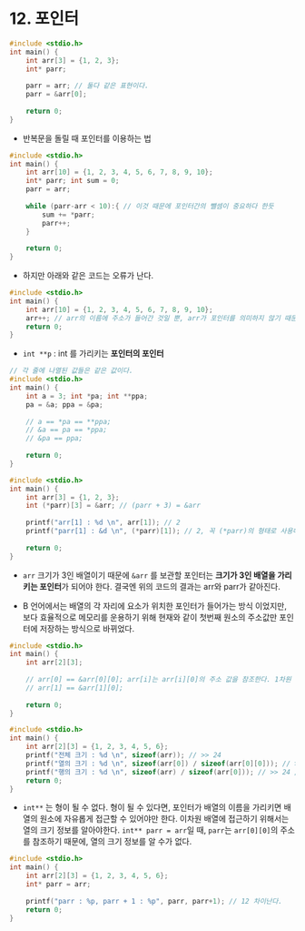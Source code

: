 # 12. 포인터

```c
#include <stdio.h>
int main() {
    int arr[3] = {1, 2, 3};
    int* parr;
    
    parr = arr; // 둘다 같은 표현이다.
    parr = &arr[0];
    
    return 0;
}
```

* 반복문을 돌릴 때 포인터를 이용하는 법

```c
#include <stdio.h>
int main() {
    int arr[10] = {1, 2, 3, 4, 5, 6, 7, 8, 9, 10};
    int* parr; int sum = 0;
    parr = arr;
    
    while (parr-arr < 10):{ // 이것 때문에 포인터간의 뺄셈이 중요하다 한듯
        sum += *parr;
        parr++;
    }
    
    return 0;
}
```

* 하지만 아래와 같은 코드는 오류가 난다.

```c
#include <stdio.h>
int main() {
    int arr[10] = {1, 2, 3, 4, 5, 6, 7, 8, 9, 10};
    arr++; // arr의 이름에 주소가 들어간 것일 뿐, arr가 포인터를 의미하지 않기 때문에 오류가 발생한다.
    return 0;
}
```

* `int **p` : int 를 가리키는 **포인터의 포인터**

```c
// 각 줄에 나열된 값들은 같은 값이다.
#include <stdio.h>
int main() {
    int a = 3; int *pa; int **ppa;
    pa = &a; ppa = &pa;
    
    // a == *pa == **ppa;
    // &a == pa == *ppa;
    // &pa == ppa;
    
    return 0;
}
```



```c
#include <stdio.h>
int main() {
    int arr[3] = {1, 2, 3};
    int (*parr)[3] = &arr; // (parr + 3) = &arr
    
    printf("arr[1] : %d \n", arr[1]); // 2
    printf("parr[1] : &d \n", (*parr)[1]); // 2, 꼭 (*parr)의 형태로 사용해야 한다.
    
    return 0;
}
```

* `arr` 크기가 3인 배열이기 때문에 `&arr` 를 보관할 포인터는 **크기가 3인 배열을 가리키는 포인터**가 되어야 한다. 결국엔 위의 코드의 결과는 arr와 parr가 같아진다.

* B 언어에서는 배열의 각 자리에 요소가 위치한 포인터가 들어가는 방식 이었지만, 보다 효율적으로 메모리를 운용하기 위해 현재와 같이 첫번째 원소의 주소값만 포인터에 저장하는 방식으로 바뀌었다.

```c
#include <stdio.h>
int main() {
    int arr[2][3];
    
    // arr[0] == &arr[0][0]; arr[i]는 arr[i][0]의 주소 값을 참조한다. 1차원 배열과 비슷하게
    // arr[1] == &arr[1][0];
    
    return 0;
}
```

```c
#include <stdio.h>
int main() {
    int arr[2][3] = {1, 2, 3, 4, 5, 6};
    printf("전체 크기 : %d \n", sizeof(arr)); // >> 24
    printf("열의 크기 : %d \n", sizeof(arr[0]) / sizeof(arr[0][0])); // >> 12 / 4
    printf("행의 크기 : %d \n", sizeof(arr) / sizeof(arr[0])); // >> 24 / 12
    return 0;
}
```

* `int**` 는 형이 될 수 없다. 형이 될 수 있다면, 포인터가 배열의 이름을 가리키면 배열의 원소에 자유롭게 접근할 수 있어야만 한다. 이차원 배열에 접근하기 위해서는 열의 크기 정보를 알아야한다.  `int** parr = arr`일 때, `parr`는 `arr[0][0]`의 주소를 참조하기 때문에, 열의 크기 정보를 알 수가 없다. 

```c
#include <stdio.h>
int main() {
    int arr[2][3] = {1, 2, 3, 4, 5, 6};
    int* parr = arr;
    
    printf("parr : %p, parr + 1 : %p", parr, parr+1); // 12 차이난다.
    return 0;
}
```

